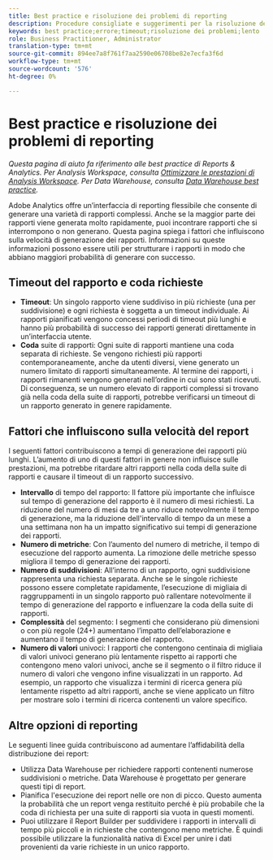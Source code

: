 ```yaml
---
title: Best practice e risoluzione dei problemi di reporting
description: Procedure consigliate e suggerimenti per la risoluzione dei problemi durante la generazione dei rapporti.
keywords: best practice;errore;timeout;risoluzione dei problemi;lento
role: Business Practitioner, Administrator
translation-type: tm+mt
source-git-commit: 894ee7a8f761f7aa2590e06708be82e7ecfa3f6d
workflow-type: tm+mt
source-wordcount: '576'
ht-degree: 0%

---
```



# Best practice e risoluzione dei problemi di reporting

*Questa pagina di aiuto fa riferimento alle best practice di Reports &amp; Analytics. Per Analysis Workspace, consulta [Ottimizzare le prestazioni di Analysis Workspace](../analysis-workspace/workspace-faq/optimizing-performance.md). Per Data Warehouse, consulta [Data Warehouse best practice](/help/export/data-warehouse/data-warehouse-bp.md).*

Adobe Analytics offre un’interfaccia di reporting flessibile che consente di generare una varietà di rapporti complessi. Anche se la maggior parte dei rapporti viene generata molto rapidamente, puoi incontrare rapporti che si interrompono o non generano. Questa pagina spiega i fattori che influiscono sulla velocità di generazione dei rapporti. Informazioni su queste informazioni possono essere utili per strutturare i rapporti in modo che abbiano maggiori probabilità di generare con successo.

## Timeout del rapporto e coda richieste

* **Timeout**: Un singolo rapporto viene suddiviso in più richieste (una per suddivisione) e ogni richiesta è soggetta a un timeout individuale. Ai rapporti pianificati vengono concessi periodi di timeout più lunghi e hanno più probabilità di successo dei rapporti generati direttamente in un’interfaccia utente.
* **Coda** suite di rapporti: Ogni suite di rapporti mantiene una coda separata di richieste. Se vengono richiesti più rapporti contemporaneamente, anche da utenti diversi, viene generato un numero limitato di rapporti simultaneamente. Al termine dei rapporti, i rapporti rimanenti vengono generati nell’ordine in cui sono stati ricevuti. Di conseguenza, se un numero elevato di rapporti complessi si trovano già nella coda della suite di rapporti, potrebbe verificarsi un timeout di un rapporto generato in genere rapidamente.

## Fattori che influiscono sulla velocità del report

I seguenti fattori contribuiscono a tempi di generazione dei rapporti più lunghi. L’aumento di uno di questi fattori in genere non influisce sulle prestazioni, ma potrebbe ritardare altri rapporti nella coda della suite di rapporti e causare il timeout di un rapporto successivo.

* **Intervallo** di tempo del rapporto: Il fattore più importante che influisce sul tempo di generazione del rapporto è il numero di mesi richiesti. La riduzione del numero di mesi da tre a uno riduce notevolmente il tempo di generazione, ma la riduzione dell&#39;intervallo di tempo da un mese a una settimana non ha un impatto significativo sui tempi di generazione dei rapporti.
* **Numero di metriche**: Con l’aumento del numero di metriche, il tempo di esecuzione del rapporto aumenta. La rimozione delle metriche spesso migliora il tempo di generazione dei rapporti.
* **Numero di suddivisioni**: All’interno di un rapporto, ogni suddivisione rappresenta una richiesta separata. Anche se le singole richieste possono essere completate rapidamente, l’esecuzione di migliaia di raggruppamenti in un singolo rapporto può rallentare notevolmente il tempo di generazione del rapporto e influenzare la coda della suite di rapporti.
* **Complessità** del segmento: I segmenti che considerano più dimensioni o con più regole (24+) aumentano l’impatto dell’elaborazione e aumentano il tempo di generazione del rapporto.
* **Numero di valori** univoci: I rapporti che contengono centinaia di migliaia di valori univoci generano più lentamente rispetto ai rapporti che contengono meno valori univoci, anche se il segmento o il filtro riduce il numero di valori che vengono infine visualizzati in un rapporto. Ad esempio, un rapporto che visualizza i termini di ricerca genera più lentamente rispetto ad altri rapporti, anche se viene applicato un filtro per mostrare solo i termini di ricerca contenenti un valore specifico.

## Altre opzioni di reporting

Le seguenti linee guida contribuiscono ad aumentare l’affidabilità della distribuzione dei report:

* Utilizza Data Warehouse per richiedere rapporti contenenti numerose suddivisioni o metriche. Data Warehouse è progettato per generare questi tipi di report.
* Pianifica l&#39;esecuzione dei report nelle ore non di picco. Questo aumenta la probabilità che un report venga restituito perché è più probabile che la coda di richiesta per una suite di rapporti sia vuota in questi momenti.
* Puoi utilizzare il Report Builder per suddividere i rapporti in intervalli di tempo più piccoli e in richieste che contengono meno metriche. È quindi possibile utilizzare la funzionalità nativa di Excel per unire i dati provenienti da varie richieste in un unico rapporto.
